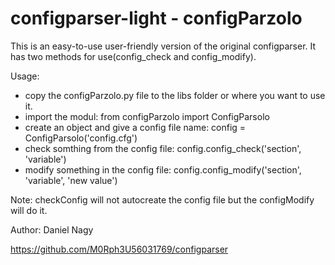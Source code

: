 # configparser-light - configParzolo

This is an easy-to-use user-friendly version of the original configparser. It has two methods for use(config_check and config_modify).

Usage:
- copy the configParzolo.py file to the libs folder or where you want to use it.
- import the modul: from configParzolo import ConfigParsolo
- create an object and give a config file name: config = ConfigParsolo('config.cfg')
- check somthing from the config file: config.config_check('section', 'variable')
- modify something in the config file: config.config_modify('section', 'variable', 'new value')

Note: checkConfig will not autocreate the config file but the configModify will do it.

Author: Daniel Nagy

https://github.com/M0Rph3U56031769/configparser
